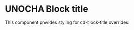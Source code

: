 UNOCHA Block title
==================

This component provides styling for cd-block-title overrides.
